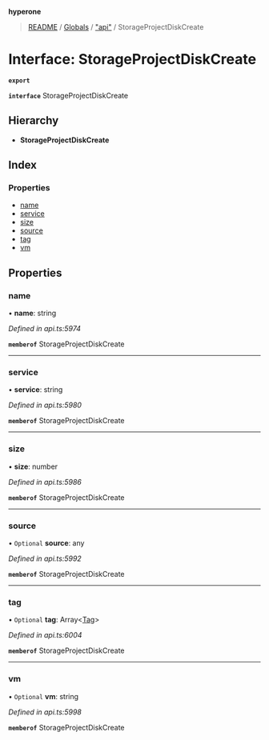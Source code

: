 **hyperone**

> [README](../README.md) / [Globals](../globals.md) / ["api"](../modules/_api_.md) / StorageProjectDiskCreate

# Interface: StorageProjectDiskCreate

**`export`** 

**`interface`** StorageProjectDiskCreate

## Hierarchy

* **StorageProjectDiskCreate**

## Index

### Properties

* [name](_api_.storageprojectdiskcreate.md#name)
* [service](_api_.storageprojectdiskcreate.md#service)
* [size](_api_.storageprojectdiskcreate.md#size)
* [source](_api_.storageprojectdiskcreate.md#source)
* [tag](_api_.storageprojectdiskcreate.md#tag)
* [vm](_api_.storageprojectdiskcreate.md#vm)

## Properties

### name

•  **name**: string

*Defined in api.ts:5974*

**`memberof`** StorageProjectDiskCreate

___

### service

•  **service**: string

*Defined in api.ts:5980*

**`memberof`** StorageProjectDiskCreate

___

### size

•  **size**: number

*Defined in api.ts:5986*

**`memberof`** StorageProjectDiskCreate

___

### source

• `Optional` **source**: any

*Defined in api.ts:5992*

**`memberof`** StorageProjectDiskCreate

___

### tag

• `Optional` **tag**: Array\<[Tag](_api_.tag.md)>

*Defined in api.ts:6004*

**`memberof`** StorageProjectDiskCreate

___

### vm

• `Optional` **vm**: string

*Defined in api.ts:5998*

**`memberof`** StorageProjectDiskCreate
